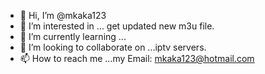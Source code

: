 - 👋 Hi, I’m @mkaka123
- 👀 I’m interested in ... get updated new m3u file.
- 🌱 I’m currently learning ...
- 💞️ I’m looking to collaborate on ...iptv servers.
- 📫 How to reach me ...my Email: mkaka123@hotmail.com

<!---
mkaka123/mkaka123 is a ✨ special ✨ repository because its `README.md` (this file) appears on your GitHub profile.
You can click the Preview link to take a look at your changes.
--->
